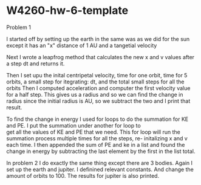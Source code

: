 # W4260-hw-6-template

Problem 1

I started off by setting up the earth in the same was as we did for the sun except it has an "x" distance of 1 AU and a tangetial velocity

Next I wrote a leapfrog method that calculates the new x and v values after a step dt and returns it.

Then I set upu the inital centripetal velocity, time for one orbit, time for 5 orbits, a small
step for itegrating: dt, and the total small steps for all the orbits
Then I computed acceleration and computer the first velocity value for a half step. This gives us a radius
and so we can find the change in radius since the initial radius is AU, so we subtract the two and I print that result.

To find the change in energy I used for loops to do the summation for KE and PE. I put the summation under another for loop to  
get all the values of KE and PE that we need. This for loop will run the summation process multiple times for all the steps, re- initalizing x and v each time. I then appended the sum of PE and ke in a list and found the change in energy by subtracting the last element by the first in the list total. 

In problem 2 I do exactly the same thing except there are 3 bodies. Again I set up the earth and jupiter. I definined relevant  constants. And change the amount of orbits to 100. The results for jupiter is also printed. 
